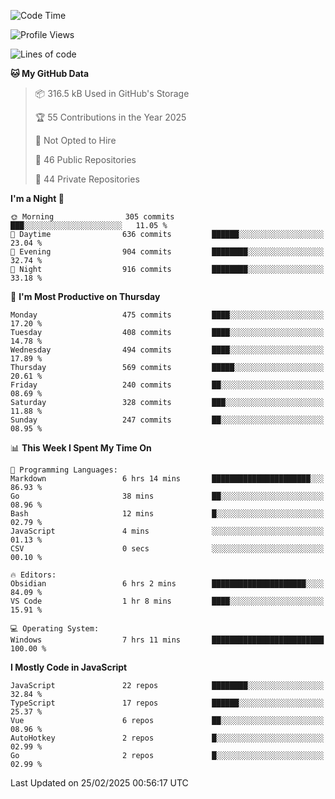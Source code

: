 <!--START_SECTION:waka-->
![Code Time](http://img.shields.io/badge/Code%20Time-922%20hrs%206%20mins-blue)

![Profile Views](http://img.shields.io/badge/Profile%20Views-1-blue)

![Lines of code](https://img.shields.io/badge/From%20Hello%20World%20I%27ve%20Written-1.1%20million%20lines%20of%20code-blue)

**🐱 My GitHub Data** 

> 📦 316.5 kB Used in GitHub's Storage 
 > 
> 🏆 55 Contributions in the Year 2025
 > 
> 🚫 Not Opted to Hire
 > 
> 📜 46 Public Repositories 
 > 
> 🔑 44 Private Repositories 
 > 
**I'm a Night 🦉** 

```text
🌞 Morning                305 commits         ███░░░░░░░░░░░░░░░░░░░░░░   11.05 % 
🌆 Daytime                636 commits         ██████░░░░░░░░░░░░░░░░░░░   23.04 % 
🌃 Evening                904 commits         ████████░░░░░░░░░░░░░░░░░   32.74 % 
🌙 Night                  916 commits         ████████░░░░░░░░░░░░░░░░░   33.18 % 
```
📅 **I'm Most Productive on Thursday** 

```text
Monday                   475 commits         ████░░░░░░░░░░░░░░░░░░░░░   17.20 % 
Tuesday                  408 commits         ████░░░░░░░░░░░░░░░░░░░░░   14.78 % 
Wednesday                494 commits         ████░░░░░░░░░░░░░░░░░░░░░   17.89 % 
Thursday                 569 commits         █████░░░░░░░░░░░░░░░░░░░░   20.61 % 
Friday                   240 commits         ██░░░░░░░░░░░░░░░░░░░░░░░   08.69 % 
Saturday                 328 commits         ███░░░░░░░░░░░░░░░░░░░░░░   11.88 % 
Sunday                   247 commits         ██░░░░░░░░░░░░░░░░░░░░░░░   08.95 % 
```


📊 **This Week I Spent My Time On** 

```text
💬 Programming Languages: 
Markdown                 6 hrs 14 mins       ██████████████████████░░░   86.93 % 
Go                       38 mins             ██░░░░░░░░░░░░░░░░░░░░░░░   08.96 % 
Bash                     12 mins             █░░░░░░░░░░░░░░░░░░░░░░░░   02.79 % 
JavaScript               4 mins              ░░░░░░░░░░░░░░░░░░░░░░░░░   01.13 % 
CSV                      0 secs              ░░░░░░░░░░░░░░░░░░░░░░░░░   00.10 % 

🔥 Editors: 
Obsidian                 6 hrs 2 mins        █████████████████████░░░░   84.09 % 
VS Code                  1 hr 8 mins         ████░░░░░░░░░░░░░░░░░░░░░   15.91 % 

💻 Operating System: 
Windows                  7 hrs 11 mins       █████████████████████████   100.00 % 
```

**I Mostly Code in JavaScript** 

```text
JavaScript               22 repos            ████████░░░░░░░░░░░░░░░░░   32.84 % 
TypeScript               17 repos            ██████░░░░░░░░░░░░░░░░░░░   25.37 % 
Vue                      6 repos             ██░░░░░░░░░░░░░░░░░░░░░░░   08.96 % 
AutoHotkey               2 repos             █░░░░░░░░░░░░░░░░░░░░░░░░   02.99 % 
Go                       2 repos             █░░░░░░░░░░░░░░░░░░░░░░░░   02.99 % 
```




 Last Updated on 25/02/2025 00:56:17 UTC
<!--END_SECTION:waka-->
